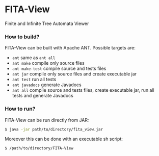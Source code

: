 # FITA-View
Finite and Infinite Tree Automata Viewer

### **How to build?**
FITA-View can be built with Apache ANT.
Possible targets are:
 * `ant` same as `ant all`
 * `ant make` compile only source files
 * `ant make-test` compile source and tests files
 * `ant jar` compile only source files and create executable jar
 * `ant test` run all tests
 * `ant javadocs` generate Javadocs
 * `ant all` compile source and tests files, create executable jar, run all tests and generate Javadocs

### **How to run?**
FITA-View can be run directly from JAR:
~~~sh
$ java -jar path/to/directory/fita_view.jar
~~~

Moreover this can be done with an executable sh script:
~~~sh
$ /path/to/directory/FITA-View
~~~
